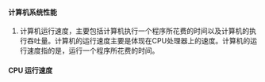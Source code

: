 #### 计算机系统性能
1. 计算机运行速度，主要包括计算机执行一个程序所花费的时间以及计算机的执行吞吐量。计算机的运行速度主要是体现在CPU处理器上的速度。计算机的运行速度指的是，运行一个程序所花费的时间。
#### CPU 运行速度

<!--stackedit_data:
eyJoaXN0b3J5IjpbNDUzOTI3MTUsNjMzNDA4MzA1XX0=
-->